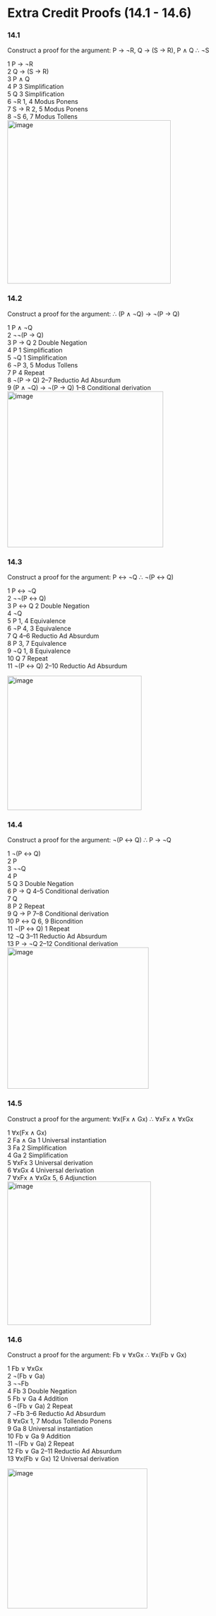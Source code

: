 # Extra Credit Proofs (14.1 - 14.6)

### 14.1
Construct a proof for the argument: P → ¬R, Q → (S → R), P ∧ Q ∴ ¬S

1	P → ¬R		
2	Q → (S → R)		
3	P ∧ Q		
4	P	3 Simplification	
5	Q	3 Simplification	
6	¬R	1, 4 Modus Ponens	
7	S → R	2, 5 Modus Ponens	
8	¬S	6, 7 Modus Tollens	
<img width="370" alt="image" src="https://github.com/Jamham1020/final-projects/assets/64275401/836b0b9a-036d-4d64-ba29-3c96ed6f61c2">

### 14.2
Construct a proof for the argument: ∴ (P ∧ ¬Q) → ¬(P → Q)

1		P ∧ ¬Q		
2			¬¬(P → Q)		
3			P → Q	2 Double Negation	
4			P	1 Simplification	
5			¬Q	1 Simplification	
6			¬P	3, 5 Modus Tollens	
7			P	4 Repeat	
8		¬(P → Q)	2–7 Reductio Ad Absurdum	
9	(P ∧ ¬Q) → ¬(P → Q)	1–8 Conditional derivation
<img width="353" alt="image" src="https://github.com/Jamham1020/final-projects/assets/64275401/3a4f9a12-a32a-437c-b815-7cac323e8fcb">

### 14.3
Construct a proof for the argument: P ↔ ¬Q ∴ ¬(P ↔ Q)

1	P ↔ ¬Q		
2		¬¬(P ↔ Q)		
3		P ↔ Q	2 Double Negation	
4			¬Q		
5			P	1, 4 Equivalence	
6			¬P	4, 3 Equivalence	
7		Q	4–6 Reductio Ad Absurdum	
8		P	3, 7 Equivalence	
9		¬Q	1, 8 Equivalence	
10		Q	7 Repeat	
11	¬(P ↔ Q)	2–10 Reductio Ad Absurdum

<img width="304" alt="image" src="https://github.com/Jamham1020/final-projects/assets/64275401/a6815aa8-aec1-4b5c-914e-521b0fcf52d6">

### 14.4
Construct a proof for the argument: ¬(P ↔ Q) ∴ P → ¬Q

1	¬(P ↔ Q)		
2		P		
3			¬¬Q		
4				P		
5				Q	3 Double Negation	
6			P → Q	4–5 Conditional derivation	
7				Q		
8				P	2 Repeat	
9			Q → P	7–8 Conditional derivation	
10			P ↔ Q	6, 9 Bicondition	
11			¬(P ↔ Q)	1 Repeat	
12		¬Q	3–11 Reductio Ad Absurdum	
13	P → ¬Q	2–12 Conditional derivation
<img width="320" alt="image" src="https://github.com/Jamham1020/final-projects/assets/64275401/c500b048-577d-4c6c-8a1d-ef6f7843b5c8">

### 14.5
Construct a proof for the argument: ∀x(Fx ∧ Gx) ∴ ∀xFx ∧ ∀xGx

1	∀x(Fx ∧ Gx)		
2	Fa ∧ Ga	1 Universal instantiation	
3	Fa	2 Simplification	
4	Ga	2 Simplification	
5	∀xFx	3 Universal derivation	
6	∀xGx	4 Universal derivation	
7	∀xFx ∧ ∀xGx	5, 6 Adjunction
<img width="325" alt="image" src="https://github.com/Jamham1020/final-projects/assets/64275401/2fb3c24d-2411-40b4-a90a-cf53dc2feacc">

### 14.6
Construct a proof for the argument: Fb ∨ ∀xGx ∴ ∀x(Fb ∨ Gx)

1	Fb ∨ ∀xGx		
2		¬(Fb ∨ Ga)		
3			¬¬Fb		
4			Fb	3 Double Negation	
5			Fb ∨ Ga	4 Addition	
6			¬(Fb ∨ Ga)	2 Repeat	
7		¬Fb	3–6 Reductio Ad Absurdum	
8		∀xGx	1, 7 Modus Tollendo Ponens	
9		Ga	8 Universal instantiation	
10		Fb ∨ Ga	9 Addition	
11		¬(Fb ∨ Ga)	2 Repeat	
12	Fb ∨ Ga	2–11 Reductio Ad Absurdum	
13	∀x(Fb ∨ Gx)	12 Universal derivation

<img width="317" alt="image" src="https://github.com/Jamham1020/final-projects/assets/64275401/f956aeca-79fe-4914-b65e-e88ae29d1680">

